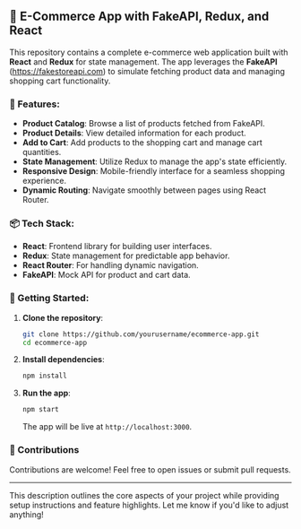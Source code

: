 
## 🛒 E-Commerce App with FakeAPI, Redux, and React

This repository contains a complete e-commerce web application built with **React** and **Redux** for state management. The app leverages the **FakeAPI** (https://fakestoreapi.com) to simulate fetching product data and managing shopping cart functionality.

### 🔹 Features:
- **Product Catalog**: Browse a list of products fetched from FakeAPI.
- **Product Details**: View detailed information for each product.
- **Add to Cart**: Add products to the shopping cart and manage cart quantities.
- **State Management**: Utilize Redux to manage the app's state efficiently.
- **Responsive Design**: Mobile-friendly interface for a seamless shopping experience.
- **Dynamic Routing**: Navigate smoothly between pages using React Router.

### 📦 Tech Stack:
- **React**: Frontend library for building user interfaces.
- **Redux**: State management for predictable app behavior.
- **React Router**: For handling dynamic navigation.
- **FakeAPI**: Mock API for product and cart data.

### 🚀 Getting Started:
1. **Clone the repository**:
   ```bash
   git clone https://github.com/yourusername/ecommerce-app.git
   cd ecommerce-app
   ```

2. **Install dependencies**:
   ```bash
   npm install
   ```

3. **Run the app**:
   ```bash
   npm start
   ```

   The app will be live at `http://localhost:3000`.

### 🤝 Contributions
Contributions are welcome! Feel free to open issues or submit pull requests.

---

This description outlines the core aspects of your project while providing setup instructions and feature highlights. Let me know if you'd like to adjust anything!
